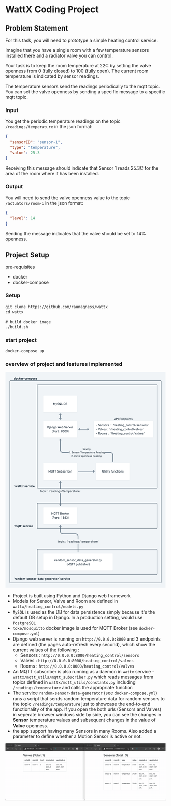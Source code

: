 # WattX Coding Project

## Problem Statement

For this task, you will need to prototype a simple heating control service.

Imagine that you have a single room with a few temperature sensors installed there and a radiator valve you can control.

Your task is to keep the room temperature at 22C by setting the valve openness from 0 (fully closed) to 100 (fully open). The current room temperature is indicated by sensor readings.

The temperature sensors send the readings periodically to the mqtt topic. You can set the valve openness by sending a specific message to a specific mqtt topic.


### Input

You get the periodic temperature readings on the topic `/readings/temperature` in the json format:


```json
{
  "sensorID": "sensor-1",
  "type": "temperature",
  "value": 25.3
}
```

Receiving this message should indicate that Sensor 1 reads 25.3C for the area of the room where it has been installed.


### Output

You will need to send the valve openness value to the topic `/actuators/room-1` in the json format:

```json
{
  "level": 14
}
```

Sending the message indicates that the valve should be set to 14% openness.

## Project Setup

pre-requisites
- docker
- docker-compose

### Setup 

```
git clone https://github.com/raunaqness/wattx
cd wattx

# build docker image
./build.sh
```

### start project

```
docker-compose up
```

### overview of project and features implemented

![High Level Design](high-level-design.png)

- Project is built using Python and Django web framework
- Models for Sensor, Valve and Room are defined in `wattx/heating_control/models.py`
- `MySQL` is used as the DB for data persistence simply because it's the default DB setup in Django. In a production setting, would use `PostgreSQL`
- `toke/mosquitto` docker image is used for MQTT Broker (see `docker-compose.yml`)
- Django web server is running on `http://0.0.0.0:8000` and 3 endpoints are defined (the pages auto-refresh every second), which show the current values of the following : 
    - Sensors : `http://0.0.0.0:8000/heating_control/sensors`
    - Valves : `http://0.0.0.0:8000/heating_control/valves`
    - Rooms : `http://0.0.0.0:8000/heating_control/valves`
- An MQTT subscriber is also running as a daemon in `wattx` service - `wattx/mqtt_utils/mqtt_subscriber.py` which reads messages from topics defined in `wattx/mqtt_utils/constants.py` including `/readings/temperature` and calls the appropriate function
- The service `random-sensor-data-generator` (see `docker-compose.yml`) runs a script that sends random temperature data for random sensors to the topic `/readings/temperature` just to showcase the end-to-end functionality of the app. If you open the both urls (Sensors and Valves) in seperate browser windows side by side, you can see the changes in **Sensor** temperature values and subsequent changes in the value of **Valve** openness.
- the app support having many Sensors in many Rooms. Also added a parameter to define whether a Motion Sensor is active or not.

![demo gif](demo.gif)


